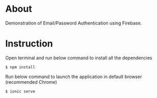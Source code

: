 # About
Demonstration of Email/Password Authentication using Firebase.

# Instruction
Open terminal and run below command to install all the dependencies
```
$ npm install
```
Run below command to launch the application in default browser (recommended Chrome)
```
$ ionic serve
```
